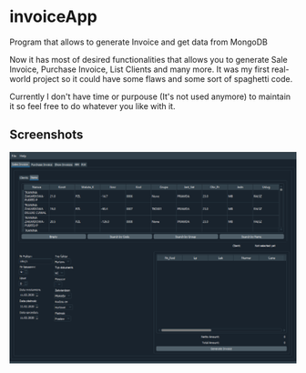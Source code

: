 # invoiceApp
Program that allows to generate Invoice and get data from MongoDB

Now it has most of desired functionalities that allows you to generate Sale Invoice, Purchase Invoice, List Clients and many more.
It was my first real-world project so it could have some flaws and some sort of spaghetti code. 

Currently I don't have time or purpouse (It's not used anymore) to maintain it so feel free to do whatever you like with it. 


## Screenshots
![](./screenshot_invoice_app.png)
